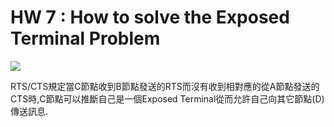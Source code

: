 # HW 7 : How to solve the Exposed Terminal Problem


![](/Users/beans/ClionProjects/Data_Communications_and_Networking/image/exposed-terminal-problem.png)


RTS/CTS規定當C節點收到B節點發送的RTS而沒有收到相對應的從A節點發送的CTS時,C節點可以推斷自己是一個Exposed Terminal從而允許自己向其它節點(D)傳送訊息.

